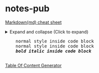 # notes-pub

[Markdown(md) cheat sheet](https://github.com/adam-p/markdown-here/wiki/Markdown-Cheatsheet)

<details>
  <summary>Expand and collapse (Click to expand)</summary>
  Your content here...
  > markup like blockquote's should even work on github!
  more content here...
</details>
  <pre>
    normal style inside code block
    normal style inside code block
    <b><i>bold italic inside code block</i></b>
  </pre>

[Table Of Content Generator](https://tableofcontents.herokuapp.com/)
